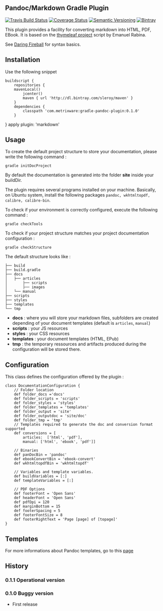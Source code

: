 Pandoc/Markdown Gradle Plugin
-------------------------

[![Travis Build Status](http://img.shields.io/travis/sleroy/gradle-pandoc-plugin.svg)](https://travis-ci.org/sleroy/gradle-pandoc-plugin)
[![Coverage Status](http://img.shields.io/coveralls/sleroy/gradle-pandoc-plugin.svg)](https://coveralls.io/r/sleroy/gradle-pandoc-plugin)
[![Semantic Versioning](http://img.shields.io/:semver-0.1.1-blue.svg)](http://semver.org)
[![Bintray](http://img.shields.io/badge/download-latest-bb00bb.svg)](https://bintray.com/sleroy/kordamp/gradle-pandoc-plugin)

This plugin provides a facility for converting markdown into HTML, PDF, EBook. It is based on the [thymeleaf project][]
script by Emanuel Rabina.

See [Daring Fireball][] for syntax basics.


Installation
------------

Use the following snippet

	buildscript { 
    	repositories {
		mavenLocal()
        	jcenter()
        	maven { url 'http://dl.bintray.com/sleroy/maven' }
    	}
    	dependencies {
        	classpath 'com.metrixware:gradle-pandoc-plugin:0.1.0'
    	}
}
apply plugin: 'markdown'


Usage
-----

To create the default project structure to store your documentation, please write the following command :

	gradle initDocProject

By default the documentation is generated into the folder **site** inside your buildDir.

The plugin requires several programs installed on your machine. Basically, on Ubuntu system, install the following packages `pandoc, wkhtmltopdf, calibre, calibre-bin`.

To check if your environment is correctly configured, execute the following command : 

	gradle checkTools
	 
To check if your project structure matches your project documentation configuration : 
	
	gradle checkStructure
	
The default structure looks like : 
	
	├── build
	├── build.gradle
	├── docs
	│   ├── articles
	│   	├── scripts
	│   	├── images	
	│   └── manual
	├── scripts
	├── styles
	├── templates
	└── tmp

*	**docs** : where you will store your markdown files, subfolders are created depending of your document templates (default is `articles`, `manual`)
*	**scripts** : your JS resources
* 	**styles** : your CSS resources
* 	**templates** : your document templates (HTML, EPub)
* 	**tmp** : the temporary ressources and artifacts produced during the configuration will be stored there.	

Configuration
------------------

This class defines the configuration offered by the plugin :


    class DocumentationConfiguration {
        // Folder location
        def folder_docs ='docs'
        def folder_scripts = 'scripts'
        def folder_styles = 'styles'
        def folder_templates = 'templates'
        def folder_output = 'site'
        def folder_outputdoc = 'site/doc'
        def folder_tmp = 'tmp'
        // Templates required to generate the doc and conversion format supported
        def conversions = [
            articles:  ['html', 'pdf'],
            manual: ['html', 'ebook', 'pdf']]
    
        // Binaries 
        def panDocBin = 'pandoc'
        def ebookConvertBin = 'ebook-convert'
        def wkhtmltopdfBin = 'wkhtmltopdf'
        
        // Variables and template variables.
        def buildVariables = [:]
        def templateVariables = [:]
    
        // PDF Options
        def footerFont = 'Open Sans'
        def headerFont = 'Open Sans'
        def pdfDpi = 120
        def marginBottom = 15
        def footerSpacing = 5
        def footerFontSize = 8
        def footerRightText = 'Page [page] of [topage]'
    }
    
	
Templates
---------------------
For more informations about Pandoc templates, go to this [page](http://johnmacfarlane.net/pandoc/demo/example9/templates.html "Pandoc templates")

History
-------

### 0.1.1 Operational version
### 0.1.0 Buggy version

 * First release

[Daring Fireball]: http://daringfireball.net/projects/markdown/basics
[Gradle Plugin Portal]: http://plugins.gradle.org/
[thymeleaf project]: http://www.thymeleaf.org
